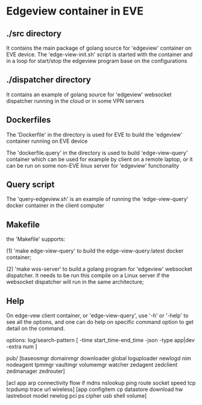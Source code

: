 # Edgeview container in EVE

## ./src directory

It contains the main package of golang source for 'edgeview' container on EVE device. The 'edge-view-init.sh' script is started with the container and in a loop for start/stop the edgeview program base on the configurations

## ./dispatcher directory

It contains an example of golang source for 'edgeview' websocket dispatcher running in the cloud or in some VPN servers

## Dockerfiles

The 'Dockerfile' in the directory is used for EVE to build the 'edgeview' container running on EVE device

The 'dockerfile.query' in the directory is used to build 'edge-view-query' container which can be used for example by client on a remote laptop, or it can be run on some non-EVE linux server for 'edgeview' functionality

## Query script

The 'query-edgeview.sh' is an example of running the 'edge-view-query' docker container in the client computer

## Makefile

the 'Makefile' supports:

(1) 'make edge-view-query' to build the edge-view-query:latest docker container;

(2) 'make wss-server' to build a golang program for 'edgeview' websocket dispatcher. It needs to be run this compile on a Linux server if the websocket dispatcher will run in the same architecture;

## Help

On edge-vew client container, or 'edge-view-query', use '-h' or '-help' to see all the options, and one can do help on specific command option to get detail on the command.

 options:
  log/search-pattern [ -time start_time-end_time -json -type app|dev -extra num ]

  pub/ [baseosmgr domainmgr downloader global loguploader newlogd nim nodeagent tpmmgr vaultmgr volumemgr watcher zedagent zedclient zedmanager zedrouter]

  [acl app arp connectivity flow if mdns nslookup ping route socket speed tcp tcpdump trace url wireless]
  [app configitem cp datastore download hw lastreboot model newlog pci ps cipher usb shell volume]
